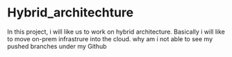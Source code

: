 # Hybrid_architechture
In this project, i will like us to work on hybrid architecture. Basically i will like to move on-prem infrastrure into the cloud.
why am i not able to see my pushed branches under my Github

